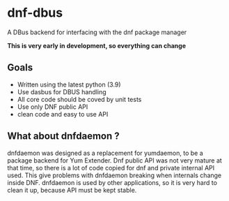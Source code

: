# dnf-dbus
A DBus backend for interfacing with the dnf package manager

**This is very early in development, so everything can change**

## Goals
 * Written using the latest python (3.9)
 * Use dasbus for DBUS handling
 * All core code should be coved by unit tests
 * Use only DNF public API
 * clean code and easy to use API

## What about dnfdaemon ?
dnfdaemon was designed as a replacement for yumdaemon, to be a package backend for Yum Extender.
Dnf public API was not very mature at that time, so there is a lot of code copied for dnf and private internal API used.
This give problems with dnfdaemon breaking when internals change inside DNF.
dnfdaemon is used by other applications, so it is very hard to clean it up, because API must be kept stable.